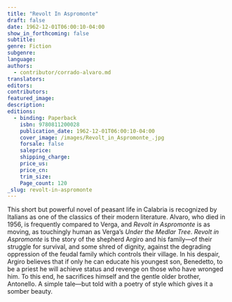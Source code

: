 ```yaml
---
title: "Revolt In Aspromonte"
draft: false
date: 1962-12-01T06:00:10-04:00
show_in_forthcoming: false
subtitle:
genre: Fiction
subgenre:
language:
authors:
  - contributor/corrado-alvaro.md
translators:
editors:
contributors:
featured_image:
description:
editions:
  - binding: Paperback
    isbn: 9780811200028
    publication_date: 1962-12-01T06:00:10-04:00
    cover_image: /images/Revolt_in_Aspromonte_.jpg
    forsale: false
    saleprice:
    shipping_charge:
    price_us:
    price_cn:
    trim_size:
    Page_count: 120
_slug: revolt-in-aspromonte
---
```


This short but powerful novel of peasant life in Calabria is recognized by Italians as one of the classics of their modern literature. Alvaro, who died in 1956, is frequently compared to Verga, and _Revolt in Aspromonte_ is as moving, as touchingly human as Verga’s _Under the Medlar Tree_. _Revolt in Aspromonte_ is the story of the shepherd Argiro and his family––of their struggle for survival, and some shred of dignity, against the degrading oppression of the feudal family which controls their village. In his despair, Argiro believes that if only he can educate his youngest son, Benedetto, to be a priest he will achieve status and revenge on those who have wronged him. To this end, he sacrifices himself and the gentle older brother, Antonello. A simple tale––but told with a poetry of style which gives it a somber beauty.

